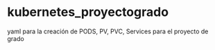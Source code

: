 # kubernetes_proyectogrado
yaml para la creación de PODS, PV, PVC, Services para el proyecto de grado
